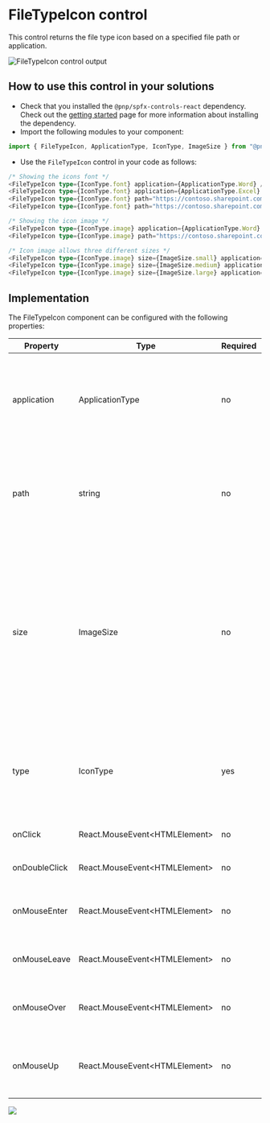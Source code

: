 # FileTypeIcon control

This control returns the file type icon based on a specified file path or application.

![FileTypeIcon control output](../assets/FileTypeIcon.png)

## How to use this control in your solutions

- Check that you installed the `@pnp/spfx-controls-react` dependency. Check out the [getting started](../../#getting-started) page for more information about installing the dependency.
- Import the following modules to your component:

```TypeScript
import { FileTypeIcon, ApplicationType, IconType, ImageSize } from "@pnp/spfx-controls-react/lib/FileTypeIcon";
```

- Use the `FileTypeIcon` control in your code as follows:

```TypeScript
/* Showing the icons font */
<FileTypeIcon type={IconType.font} application={ApplicationType.Word} />
<FileTypeIcon type={IconType.font} application={ApplicationType.Excel} />
<FileTypeIcon type={IconType.font} path="https://contoso.sharepoint.com/documents/filename.docx" />
<FileTypeIcon type={IconType.font} path="https://contoso.sharepoint.com/documents/filename.xslx" />

/* Showing the icon image */
<FileTypeIcon type={IconType.image} application={ApplicationType.Word} />
<FileTypeIcon type={IconType.image} path="https://contoso.sharepoint.com/documents/filename.docx" />

/* Icon image allows three different sizes */
<FileTypeIcon type={IconType.image} size={ImageSize.small} application={ApplicationType.Excel} />
<FileTypeIcon type={IconType.image} size={ImageSize.medium} application={ApplicationType.Excel} />
<FileTypeIcon type={IconType.image} size={ImageSize.large} application={ApplicationType.Excel} />
```

## Implementation

The FileTypeIcon component can be configured with the following properties:

| Property | Type | Required | Description |
| ---- | ---- | ---- | ---- |
| application | ApplicationType | no | Type of the application for which you want to show the icon. Use the **ApplicationType** enum to get the list of available applications. |
| path | string | no | Path to the document. If this is provided, the control will use the file extension to display the corresponding icon. |
| size | ImageSize | no | This is a property that only needs to be used when the type is set to image. It allows you to specify the image size. small (16px), normal (20px), medium (48px) and large (96px) are possible. Use the **ImageSize** enum to get the list of available images sizes. |
| type | IconType | yes | This property specifies is you want to use the icon font or image. Use the **IconType** enum to get the list of available icon types. |
| onClick | React.MouseEvent&lt;HTMLElement&gt; | no | Event triggered when the icon is clicked. |
| onDoubleClick | React.MouseEvent&lt;HTMLElement&gt; | no | Event triggered when the icon is double clicked. |
| onMouseEnter | React.MouseEvent&lt;HTMLElement&gt; | no | Event triggered when the mouse cursor enters the icon (without event bubbling). |
| onMouseLeave | React.MouseEvent&lt;HTMLElement&gt; | no | Event triggered when the mouse cursor leaves the icon. |
| onMouseOver | React.MouseEvent&lt;HTMLElement&gt; | no | Event triggered when the mouse cursor enters the icon (with event bubbling). |
| onMouseUp | React.MouseEvent\<HTMLElement> | no | Event triggered when the mouse button is released after clicked on the icon. |

![](https://telemetry.sharepointpnp.com/sp-dev-fx-controls-react/wiki/controls/FileTypeIcon)
